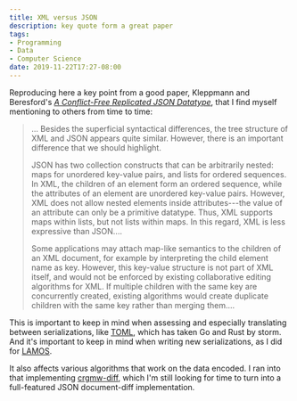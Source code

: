 ```yaml
---
title: XML versus JSON
description: key quote form a great paper
tags:
- Programming
- Data
- Computer Science
date: 2019-11-22T17:27-08:00
---
```


Reproducing here a key point from a good paper, Kleppmann and Beresford's [_A Conflict-Free Replicated JSON Datatype_](https://www.cl.cam.ac.uk/~arb33/papers/KleppmannBeresford-CRDT-JSON-TPDS2017.pdf), that I find myself mentioning to others from time to time:

> ... Besides the superficial syntactical differences, the tree structure of XML and JSON appears quite similar. However, there is an important difference that we should highlight.
>
> JSON has two collection constructs that can be arbitrarily nested: maps for unordered key-value pairs, and lists for ordered sequences.  In XML, the children of an element form an ordered sequence, while the attributes of an element are unordered key-value pairs.  However, XML does not allow nested elements inside attributes---the value of an attribute can only be a primitive datatype.  Thus, XML supports maps within lists, but not lists within maps.  In this regard, XML is less expressive than JSON....
>
> Some applications may attach map-like semantics to the children of an XML document, for example by interpreting the child element name as key.  However, this key-value structure is not part of XML itself, and would not be enforced by existing collaborative editing algorithms for XML.  If multiple children with the same key are concurrently created, existing algorithms would create duplicate children with the same key rather than merging them....

This is important to keep in mind when assessing and especially translating between serializations, like [TOML](https://github.com/toml-lang/toml), which has taken Go and Rust by storm.  And it's important to keep in mind when writing new serializations, as I did for [LAMOS](https://www.npmjs.com/packages/lamos).

It also affects various algorithms that work on the data encoded.  I ran into that implementing [crgmw-diff](https://www.npmjs.com/packages/crgmw-diff), which I'm still looking for time to turn into a full-featured JSON document-diff implementation.
